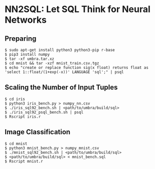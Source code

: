 # NN2SQL: Let SQL Think for Neural Networks

## Preparing
    $ sudo apt-get install python3 python3-pip r-base
    $ pip3 install numpy
    $ tar -xf umbra.tar.xz
    $ cd mnist && tar -xzf mnist_train.csv.tgz
    $ echo "create or replace function sig(x float) returns float as 'select 1::float/(1+exp(-x))' LANGUAGE 'sql';" | psql

## Scaling the Number of Input Tuples
    $ cd iris
    $ python3 iris_bench.py > numpy_nn.csv
    $ ./iris_sql92_bench.sh | <path/to/umbra/build/sql>
    $ ./iris_sql92_psql_bench.sh | psql
    $ Rscript iris.r

## Image Classification
    $ cd mnist
    $ python3 mnist_bench.py > numpy_mnist.csv
    $ ./mnist_sql92_bench.sh | <path/to/umbra/build/sql>
    $ <path/to/umbra/build/sql> < mnist_bench.sql
    $ Rscript mnist.r
